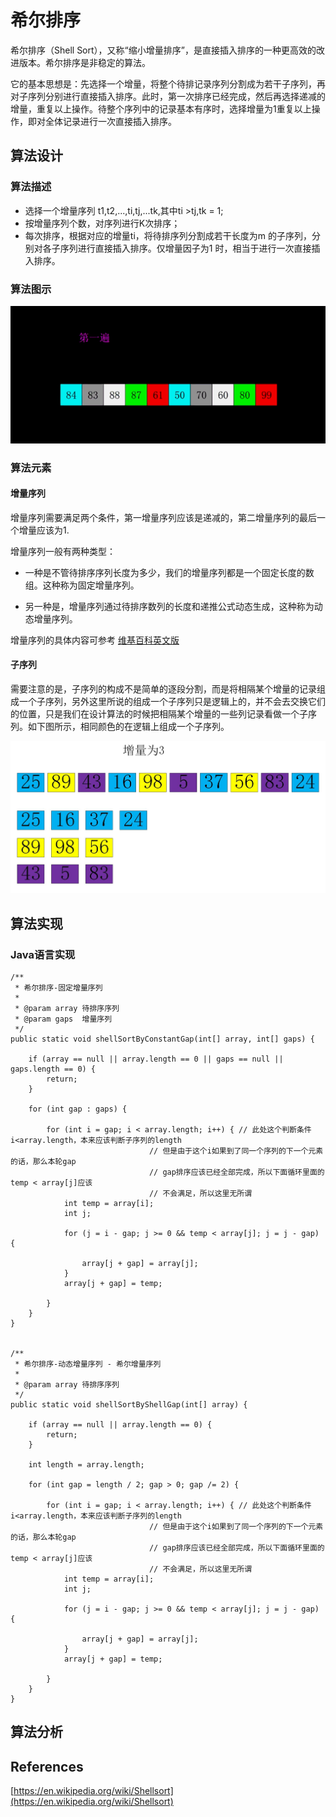 # 希尔排序 #

希尔排序（Shell Sort），又称“缩小增量排序”，是直接插入排序的一种更高效的改进版本。希尔排序是非稳定的算法。

它的基本思想是：先选择一个增量，将整个待排记录序列分割成为若干子序列，再对子序列分别进行直接插入排序。此时，第一次排序已经完成，然后再选择递减的增量，重复以上操作。待整个序列中的记录基本有序时，选择增量为1重复以上操作，即对全体记录进行一次直接插入排序。

## 算法设计 ##

### 算法描述 ###

- 选择一个增量序列 t1,t2,...,ti,tj,...tk,其中ti >tj,tk = 1;
- 按增量序列个数，对序列进行K次排序；
- 每次排序，根据对应的增量ti，将待排序列分割成若干长度为m 的子序列，分别对各子序列进行直接插入排序。仅增量因子为1 时，相当于进行一次直接插入排序。


### 算法图示 ###

![](resource/shell_sort_img2.gif)

### 算法元素 ###

#### 增量序列 ####

增量序列需要满足两个条件，第一增量序列应该是递减的，第二增量序列的最后一个增量应该为1.

增量序列一般有两种类型：

- 一种是不管待排序序列长度为多少，我们的增量序列都是一个固定长度的数组。这种称为固定增量序列。

- 另一种是，增量序列通过待排序数列的长度和递推公式动态生成，这种称为动态增量序列。

增量序列的具体内容可参考 [维基百科英文版](https://en.wikipedia.org/wiki/Shellsort)

#### 子序列 ####

需要注意的是，子序列的构成不是简单的逐段分割，而是将相隔某个增量的记录组成一个子序列，另外这里所说的组成一个子序列只是逻辑上的，并不会去交换它们的位置，只是我们在设计算法的时候把相隔某个增量的一些列记录看做一个子序列。如下图所示，相同颜色的在逻辑上组成一个子序列。

![](resource/shell_sort_img1.jpg)



## 算法实现 ##

### Java语言实现 ###

	
	/**
	 * 希尔排序-固定增量序列
	 * 
	 * @param array 待排序序列
	 * @param gaps  增量序列
	 */
	public static void shellSortByConstantGap(int[] array, int[] gaps) {
		
		if (array == null || array.length == 0 || gaps == null || gaps.length == 0) {
			return;
		}

		for (int gap : gaps) {

			for (int i = gap; i < array.length; i++) { // 此处这个判断条件i<array.length，本来应该判断子序列的length
								   // 但是由于这个i如果到了同一个序列的下一个元素的话，那么本轮gap
								   // gap排序应该已经全部完成，所以下面循环里面的temp < array[j]应该
								   // 不会满足，所以这里无所谓
				int temp = array[i];
				int j;

				for (j = i - gap; j >= 0 && temp < array[j]; j = j - gap) {

					array[j + gap] = array[j];
				}
				array[j + gap] = temp;

			}
		}
	}


	/**
	 * 希尔排序-动态增量序列 - 希尔增量序列
	 * 
	 * @param array 待排序序列
	 */
	public static void shellSortByShellGap(int[] array) {
		
		if (array == null || array.length == 0) {
			return;
		}

		int length = array.length;

		for (int gap = length / 2; gap > 0; gap /= 2) {

			for (int i = gap; i < array.length; i++) { // 此处这个判断条件i<array.length，本来应该判断子序列的length
								   // 但是由于这个i如果到了同一个序列的下一个元素的话，那么本轮gap
								   // gap排序应该已经全部完成，所以下面循环里面的temp < array[j]应该
								   // 不会满足，所以这里无所谓
				int temp = array[i];
				int j;

				for (j = i - gap; j >= 0 && temp < array[j]; j = j - gap) {

					array[j + gap] = array[j];
				}
				array[j + gap] = temp;

			}
		}
	}


## 算法分析 ##

## References ##

[https://en.wikipedia.org/wiki/Shellsort](https://en.wikipedia.org/wiki/Shellsort)


